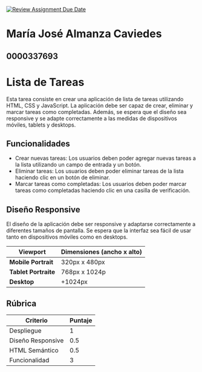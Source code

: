 [![Review Assignment Due Date](https://classroom.github.com/assets/deadline-readme-button-22041afd0340ce965d47ae6ef1cefeee28c7c493a6346c4f15d667ab976d596c.svg)](https://classroom.github.com/a/jChayUyc)
# María José Almanza Caviedes 
## 0000337693

# Lista de Tareas

Esta tarea consiste en crear una aplicación de lista de tareas utilizando HTML, CSS y JavaScript. La aplicación debe ser capaz de crear, eliminar y marcar tareas como completadas. Además, se espera que el diseño sea responsive y se adapte correctamente a las medidas de dispositivos móviles, tablets y desktops.

## Funcionalidades

- Crear nuevas tareas: Los usuarios deben poder agregar nuevas tareas a la lista utilizando un campo de entrada y un botón.
- Eliminar tareas: Los usuarios deben poder eliminar tareas de la lista haciendo clic en un botón de eliminar.
- Marcar tareas como completadas: Los usuarios deben poder marcar tareas como completadas haciendo clic en una casilla de verificación.

## Diseño Responsive

El diseño de la aplicación debe ser responsive y adaptarse correctamente a diferentes tamaños de pantalla. Se espera que la interfaz sea fácil de usar tanto en dispositivos móviles como en desktops.


| Viewport                | Dimensiones (ancho x alto) |
| ----------------------- | -------------------------- |
| **Mobile Portrait**     | 320px x 480px              |
| **Tablet Portraite**    | 768px x 1024p              |
| **Desktop**             | +1024px                    |

## Rúbrica

| Criterio           | Puntaje |
|--------------------|---------|
| Despliegue        | 1       |
| Diseño Responsive | 0.5     |
| HTML Semántico     | 0.5     |
| Funcionalidad      | 3       |


